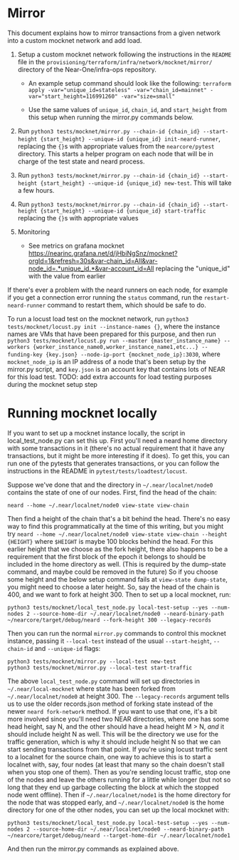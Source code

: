 # Mirror

This document explains how to mirror transactions from a given network into a custom mocknet network and add load.

1. Setup a custom mocknet network following the instructions in the `README` file in the `provisioning/terraform/infra/network/mocknet/mirror/` directory of the Near-One/infra-ops repository.
    - An example setup command should look like the following: `terraform apply -var="unique_id=stateless" -var="chain_id=mainnet" -var="start_height=116991260" -var="size=small"`

    - Use the same values of `unique_id`, `chain_id`, and `start_height` from this setup when running the mirror.py commands below.

2. Run `python3 tests/mocknet/mirror.py --chain-id {chain_id} --start-height {start_height} --unique-id {unique_id} init-neard-runner`, replacing the `{}`s with appropriate values from the `nearcore/pytest` directory. This starts a helper program on each node that will be in charge of the test state and neard process.

3. Run `python3 tests/mocknet/mirror.py --chain-id {chain_id} --start-height {start_height} --unique-id {unique_id} new-test`. This will take a few hours.

4. Run `python3 tests/mocknet/mirror.py --chain-id {chain_id} --start-height {start_height} --unique-id {unique_id} start-traffic` replacing the `{}`s with appropriate values

5. Monitoring
    - See metrics on grafana mocknet <https://nearinc.grafana.net/d/jHbiNgSnz/mocknet?orgId=1&refresh=30s&var-chain_id=All&var-node_id=.*unique_id.*&var-account_id=All> replacing the "unique_id" with the value from earlier

If there's ever a problem with the neard runners on each node, for example if you get a connection error running the `status` command, run the `restart-neard-runner` command to restart them, which should be safe to do.

To run a locust load test on the mocknet network, run `python3 tests/mocknet/locust.py init --instance-names {}`, where
the instance names are VMs that have been prepared for this purpose, and then run `python3 tests/mocknet/locust.py run --master {master_instance_name} --workers {worker_instance_name0,worker_instance_name1,etc...} --funding-key {key.json} --node-ip-port {mocknet_node_ip}:3030`, where `mocknet_node_ip` is an IP address of a node that's been setup by the mirror.py script, and `key.json` is an account key that contains lots of NEAR for this load test. TODO: add extra accounts for load testing purposes during the mocknet setup step

# Running mocknet locally

If you want to set up a mocknet instance locally, the script in local_test_node.py can set this up. First you'll need a neard home directory with some transactions in it (there's no actual requirement that it have any transactions, but it might be more interesting if it does). To get this, you can run one of the pytests that generates transactions, or you can follow the instructions in the README in `pytest/tests/loadtest/locust`.

Suppose we've done that and the directory in `~/.near/localnet/node0` contains the state of one of our nodes. First, find the head of the chain:

```
neard --home ~/.near/localnet/node0 view-state view-chain
```

Then find a height of the chain that's a bit behind the head. There's no easy way to find this programmatically at the time of this writing, but you might try `neard --home ~/.near/localnet/node0 view-state view-chain --height {HEIGHT}` where `$HEIGHT` is maybe 100 blocks behind the head. For this earlier height that we choose as the fork height, there also happens to be a requirement that the first block of the epoch it belongs to should be included in the home directory as well. (This is required by the dump-state command, and maybe could be removed in the future) So if you choose some height and the below setup command fails at `view-state dump-state`, you might need to choose a later height. So, say the head of the chain is 400, and we want to fork at height 300. Then to set up a local mocknet, run:

```
python3 tests/mocknet/local_test_node.py local-test-setup --yes --num-nodes 2 --source-home-dir ~/.near/localnet/node0 --neard-binary-path ~/nearcore/target/debug/neard --fork-height 300 --legacy-records
```

Then you can run the normal `mirror.py` commands to control this mocknet instance, passing it `--local-test` instead of the usual `--start-height`, `--chain-id` and `--unique-id` flags:

```
python3 tests/mocknet/mirror.py --local-test new-test
python3 tests/mocknet/mirror.py --local-test start-traffic
```

The above `local_test_node.py` command will set up directories in `~/.near/local-mocknet` where state has been forked from `~/.near/localnet/node0` at height 300. The `--legacy-records` argument tells us to use the older records.json method of forking state instead of the newer `neard fork-network` method. If you want to use that one, it's a bit more involved since you'll need two NEAR directories, where one has some head height, say N, and the other should have a head height M > N, *and* it should include height N as well. This will be the directory we use for the traffic generation, which is why it should include height N so that we can start sending transactions from that point. If you're using locust traffic sent to a localnet for the source chain, one way to achieve this is to start a localnet with, say, four nodes (at least that many so the chain doesn't stall when you stop one of them). Then as you're sending locust traffic, stop one of the nodes and leave the others running for a little while longer (but not so long that they end up garbage collecting the block at which the stopped node went offline). Then if `~/.near/localnet/node1` is the home directory for the node that was stopped early, and `~/.near/localnet/node0` is the home directory for one of the other nodes, you can set up the local mocknet with:

```
python3 tests/mocknet/local_test_node.py local-test-setup --yes --num-nodes 2 --source-home-dir ~/.near/localnet/node0 --neard-binary-path ~/nearcore/target/debug/neard --target-home-dir ~/.near/localnet/node1
```

And then run the mirror.py commands as explained above.